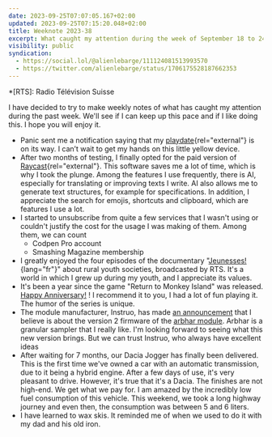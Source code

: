 ```yaml
---
date: 2023-09-25T07:07:05.167+02:00
updated: 2023-09-25T07:15:20.048+02:00
title: Weeknote 2023-38
excerpt: What caught my attention during the week of September 18 to 24, 2023
visibility: public
syndication:
  - https://social.lol/@alienlebarge/111124081513993570
  - https://twitter.com/alienlebarge/status/1706175528187662353
---
```


 *[RTS]: Radio Télévision Suisse

I have decided to try to make weekly notes of what has caught my attention during the past week. We'll see if I can keep up this pace and if I like doing this.
I hope you will enjoy it.

- Panic sent me a notification saying that my [playdate](https://play.date/){rel="external"} is on its way. I can’t wait to get my hands on this little yellow device.
- After two months of testing, I finally opted for the paid version of [Raycast](https://www.raycast.com/){rel="external"}. This software saves me a lot of time, which is why I took the plunge. Among the features I use frequently, there is AI, especially for translating or improving texts I write. AI also allows me to generate text structures, for example for specifications. In addition, I appreciate the search for emojis, shortcuts and clipboard, which are features I use a lot.
- I started to unsubscribe from quite a few services that I wasn't using or couldn't justify the cost for the usage I was making of them. Among them, we can count
    - Codpen Pro account
    - Smashing Magazine membership
- I greatly enjoyed the four episodes of the documentary "[Jeunesses!](https://www.rts.ch/play/tv/emission/jeunesses?id=13736997){lang="fr"}" about rural youth societies, broadcasted by RTS. It's a world in which I grew up during my youth, and I appreciate its values.
- It's been a year since the game "Return to Monkey Island" was released. [Happy Anniversary!](https://youtu.be/ILhGmg_9chE?si=2nr-RRUViKnjDOyi) ! I recommend it to you, I had a lot of fun playing it. The humor of the series is unique.
- The module manufacturer, Instruo, has made [an announcement](https://www.instagram.com/reel/CxX292ENVxw/?igshid=MTc4MmM1YmI2Ng==) that I believe is about the version 2 firmware of the [arbhar module](https://www.instruomodular.com/product/arbhar/). Arbhar is a granular sampler that I really like. I'm looking forward to seeing what this new version brings. But we can trust Instruo, who always have excellent ideas
- After waiting for 7 months, our Dacia Jogger has finally been delivered. This is the first time we've owned a car with an automatic transmission, due to it being a hybrid engine. After a few days of use, it's very pleasant to drive. However, it's true that it's a Dacia. The finishes are not high-end. We get what we pay for. I am amazed by the incredibly low fuel consumption of this vehicle. This weekend, we took a long highway journey and even then, the consumption was between 5 and 6 liters.
- I have learned to wax skis. It reminded me of when we used to do it with my dad and his old iron.
